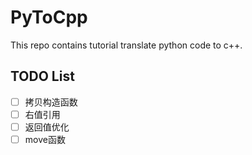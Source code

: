 # PyToCpp
This repo contains tutorial translate python code to c++.

## TODO List

- [ ] 拷贝构造函数
- [ ] 右值引用
- [ ] 返回值优化
- [ ] move函数